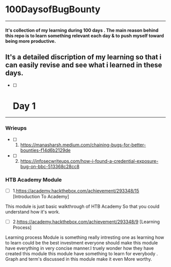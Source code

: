# 100DaysofBugBounty
___
#### It's collection of my learning during  100 days . The main reason behind this repo is to learn something relevant each day & to push myself toward being more productive.
It's a detailed discription of my learning so that i can easily revise and see what i learned in these days.
---
- [ ] # Day 1
___
### Wrieups
- [ ] 1. https://manasharsh.medium.com/chaining-bugs-for-better-bounties-f14d6b2129de
- [ ] 2. https://infosecwriteups.com/how-i-found-a-credential-exposure-bug-on-bbc-513368c28cc8

### HTB Academy Module 
- [ ] 1.https://academy.hackthebox.com/achievement/293348/15 [Introduction To Academy]

This module is just basic walkthrough of HTB Academy So that you could understand how it's work.

- [ ] 2.https://academy.hackthebox.com/achievement/293348/9 [Learning Process]

Learning process Module is something really intresting one as learning how to learn could be the best investment everyone should make this module have everything in very concise manner.I truely wonder how they have created this module this module have something to learn for everybody . Graph and term's discussed in this module make it  even More worthy.
